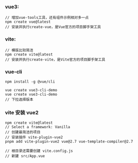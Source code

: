 ### vue3:

```
// 增加vue-tools工具，还有组件示例相对多一点
npm create vue@latest
// 安装并执行create-vue，是Vue官方的项目脚手架工具
```

### vite:

```
// 模版比较简洁
npm create vite@latest
// 安装并执行create-vite，是Vite官方的项目脚手架工具
```

### vue-cli

```
npm install -g @vue/cli

vue create vue3-cli-demo
vue create vue3-cli-demo
// 下拉选择版本
```

### vite 安装 vue2

```
npm create vite@latest
// Select a framework: Vanilla
// 创建最简洁的项目
// 安装插件 vite-plugin-vue2
pnpm add vite-plugin-vue2 vue@2.7 vue-template-compiler@2.7

// 根目录还需要创建 vite.config.js
// 新建 src/App.vue
```
